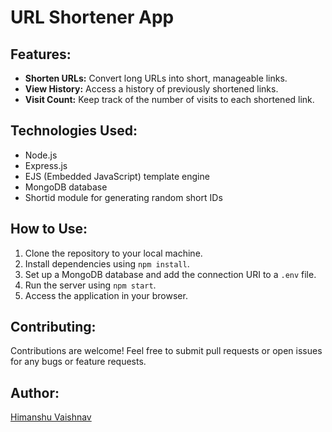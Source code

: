 # URL Shortener App

## Features:
- **Shorten URLs:** Convert long URLs into short, manageable links.
- **View History:** Access a history of previously shortened links.
- **Visit Count:** Keep track of the number of visits to each shortened link.

## Technologies Used:
- Node.js
- Express.js
- EJS (Embedded JavaScript) template engine
- MongoDB database
- Shortid module for generating random short IDs

## How to Use:
1. Clone the repository to your local machine.
2. Install dependencies using `npm install`.
3. Set up a MongoDB database and add the connection URI to a `.env` file.
4. Run the server using `npm start`.
5. Access the application in your browser.

## Contributing:
Contributions are welcome! Feel free to submit pull requests or open issues for any bugs or feature requests.

## Author:
[Himanshu Vaishnav](https://github.com/himanshuVaishnav29)
